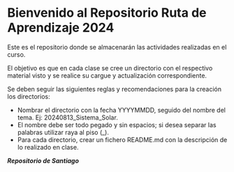 # Bienvenido al Repositorio Ruta de Aprendizaje 2024

Este es el repositorio donde se almacenarán las actividades realizadas en el curso.

El objetivo es que en cada clase se cree un directorio con el respectivo material visto y se realice su cargue y actualización correspondiente. 

Se deben seguir las siguientes reglas y recomendaciones para la creación los directorios:

- Nombrar el directorio con la fecha YYYYMMDD, seguido del nombre del tema. Ej: 20240813_Sistema_Solar. 
- El nombre debe ser todo pegado y sin espacios; si desea separar las palabras utilizar raya al piso (_).
- Para cada directorio, crear un fichero README.md con la descripción de lo realizado en clase.

***Repositorio de Santiago***
